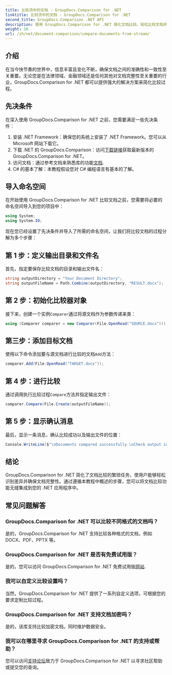 ```yaml
---
title: 比较流中的文档 - GroupDocs.Comparison for .NET
linktitle: 比较流中的文档 - GroupDocs.Comparison for .NET
second_title: GroupDocs.Comparison .NET API
description: 使用 GroupDocs.Comparison for .NET 简化文档比较。轻松比较文档并确保跨文件的准确性。
weight: 16
url: /zh/net/document-comparison/compare-documents-from-stream/
---
```

## 介绍
在当今快节奏的世界中，信息丰富且变化不断，确保文档之间的准确性和一致性至关重要。无论您是在法律领域、金融领域还是任何其他对文档完整性至关重要的行业，GroupDocs.Comparison for .NET 都可以提供强大的解决方案来简化比较过程。
## 先决条件
在深入使用 GroupDocs.Comparison for .NET 之前，您需要满足一些先决条件：
1. 安装 .NET Framework：确保您的系统上安装了 .NET Framework。您可以从 Microsoft 网站下载它。
2. 下载 .NET 的 GroupDocs.Comparison：访问[下载链接](https://releases.groupdocs.com/comparison/net/)获取最新版本的 GroupDocs.Comparison for .NET。
3. 访问文档：通过参考文档来熟悉库的功能[文档](https://tutorials.groupdocs.com/comparison/net/).
4. C# 的基本了解：本教程假设您对 C# 编程语言有基本的了解。

## 导入命名空间
在开始使用 GroupDocs.Comparison for .NET 比较文档之前，您需要将必要的命名空间导入到您的项目中：
```csharp
using System;
using System.IO;
```
现在您已经设置了先决条件并导入了所需的命名空间，让我们将比较文档的过程分解为多个步骤：
## 第 1 步：定义输出目录和文件名
首先，指定要保存比较文档的目录和输出文件名：
```csharp
string outputDirectory = "Your Document Directory";
string outputFileName = Path.Combine(outputDirectory, "RESULT.docx");
```
## 第 2 步：初始化比较器对象
接下来，创建一个实例`Comparer`通过将源文档作为参数传递来类：
```csharp
using (Comparer comparer = new Comparer(File.OpenRead("SOURCE.docx")))
```
## 第三步：添加目标文档
使用以下命令添加要与源文档进行比较的文档`Add`方法：
```csharp
comparer.Add(File.OpenRead("TARGET.docx"));
```
## 第 4 步：进行比较
通过调用执行比较过程`Compare`方法并指定输出文件：
```csharp
comparer.Compare(File.Create(outputFileName));
```
## 第 5 步：显示确认消息
最后，显示一条消息，确认比较成功以及输出文件的位置：
```csharp
Console.WriteLine($"\nDocuments compared successfully.\nCheck output in {outputDirectory}.");
```

## 结论
GroupDocs.Comparison for .NET 简化了文档比较的繁琐任务，使用户能够轻松识别差异并确保文档完整性。通过遵循本教程中概述的步骤，您可以将文档比较功能无缝集成到您的 .NET 应用程序中。
## 常见问题解答
### GroupDocs.Comparison for .NET 可以比较不同格式的文档吗？
是的，GroupDocs.Comparison for .NET 支持比较各种格式的文档，例如 DOCX、PDF、PPTX 等。
### GroupDocs.Comparison for .NET 是否有免费试用版？
是的，您可以访问 GroupDocs.Comparison for .NET 免费试用版[网站](https://releases.groupdocs.com/).
### 我可以自定义比较设置吗？
当然，GroupDocs.Comparison for .NET 提供了一系列自定义选项，可根据您的要求定制比较过程。
### GroupDocs.Comparison for .NET 支持文档加密吗？
是的，该库支持比较加密文档，同时维护数据安全。
### 我可以在哪里寻求 GroupDocs.Comparison for .NET 的支持或帮助？
您可以访问[支持论坛](https://forum.groupdocs.com/c/comparison/12)致力于 GroupDocs.Comparison for .NET 以寻求社区帮助或提交您的查询。